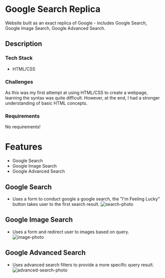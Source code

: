 # Google Search Replica
Website built as an exact replica of Google - includes Google Search, Google Image Search, Google Advanced Search.

## Description
### Tech Stack
- HTML/CSS

### Challenges
As this was my first attempt at using HTML/CSS to create a webpage, learning the syntax was quite difficult. However, at the end, I had a stronger understanding of basic HTML concepts. 

### Requirements
No requirements!

# Features
- Google Search
- Google Image Search
- Google Advanced Search

## Google Search
- Uses a form to conduct google a google search, the "I'm Feeling Lucky" button takes user to the first search result.
![search-photo](https://user-images.githubusercontent.com/89746098/187576590-a4e626b3-b21d-4ec2-b7ea-a62a335a7e32.jpg)

## Google Image Search
- Uses a form and redirect user to images based on query.
![image-photo](https://user-images.githubusercontent.com/89746098/187576595-7dcea593-6653-4c71-ba94-b724e2b3eee3.jpg)


## Google Advanced Search
- Uses advanced search filters to provide a more specific query result.
![advanced-search-photo](https://user-images.githubusercontent.com/89746098/187576599-b4a296e1-481f-47d5-bc96-907fa6720fa4.jpg)

